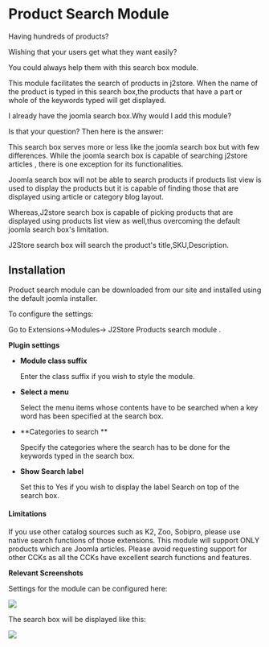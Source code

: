 # Product Search Module

Having hundreds of products?

Wishing that your users get what they want easily?

You could always help them with this search box module.

This module facilitates the search of products in j2store. When the name of the product is typed in this search box,the products that have a part or whole of the keywords typed will get displayed.

I already have the joomla search box.Why would I add this module?

Is that your question?
Then here is the answer:

This search box serves more or less like the joomla search box but with few differences.
While the joomla search box is capable of searching j2store articles , there is one exception for its functionalities.

Joomla search box will not be able to search products if products list view is used to display the products but it is capable of finding those that are displayed using article or category blog layout.

Whereas,J2store search box is capable of picking products that are displayed using products list view as well,thus overcoming the default joomla search box's limitation.

J2Store search box will search the product's title,SKU,Description.

## Installation

Product search module can be downloaded from our site and installed using the default joomla installer.

To configure the settings:

 Go to Extensions->Modules->
J2Store Products search module .

**Plugin settings**

* **Module class suffix**

    Enter the class suffix if you wish to style the module.

* **Select a menu**

    Select the menu items whose contents have to be searched when a key word has been specified at the search box.

* **Categories to search **

    Specify the categories where the search has to be done for the keywords typed in the search box.

* **Show Search label**

    Set this to Yes if you wish to display the label Search on top of the search box.

####  Limitations

If you use other catalog sources such as K2, Zoo, Sobipro, please use native search functions of those extensions. This module will support ONLY products which are Joomla articles. Please avoid requesting support for other CCKs as all the CCKs have excellent search functions and features.


**Relevant Screenshots**

Settings for the module can be configured here:

![](./assets/images/mod_productsearchback.png)

The search box will be displayed like this:

![](./assets/images/mod_productsearchfront.png)
